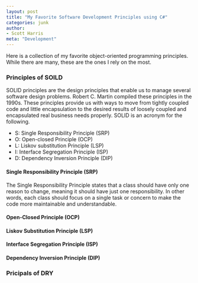 ```yaml
---
layout: post
title: "My Favorite Software Development Principles using C#"
categories: junk
author:
- Scott Harris
meta: "Development"
---
```


Here is a collection of my favorite object-oriented programming principles. While there are many, these are the ones I rely on the most.


### Principles of SOILD
SOLID principles are the design principles that enable us to manage several software design problems. Robert C. Martin compiled these principles in the 1990s. These principles provide us with ways to move from tightly coupled code and little encapsulation to the desired results of loosely coupled and encapsulated real business needs properly. SOLID is an acronym for the following.

- S: Single Responsibility Principle (SRP)
- O: Open-closed Principle (OCP)
- L: Liskov substitution Principle (LSP)
- I: Interface Segregation Principle (ISP)
- D: Dependency Inversion Principle (DIP)

#### Single Responsibility Principle (SRP)
The Single Responsibility Principle states that a class should have only one reason to change, meaning it should have just one responsibility. In other words, each class should focus on a single task or concern to make the code more maintainable and understandable.



#### Open-Closed Principle (OCP)
#### Liskov Substitution Principle (LSP)
#### Interface Segregation Principle (ISP)
#### Dependency Inversion Principle (DIP)

### Pricipals of DRY


